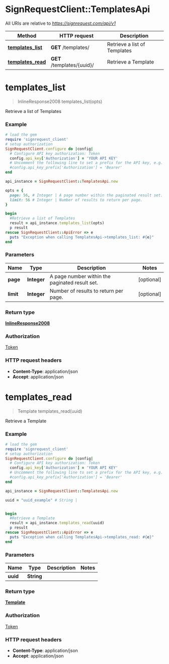 # SignRequestClient::TemplatesApi

All URIs are relative to *https://signrequest.com/api/v1*

Method | HTTP request | Description
------------- | ------------- | -------------
[**templates_list**](TemplatesApi.md#templates_list) | **GET** /templates/ | Retrieve a list of Templates
[**templates_read**](TemplatesApi.md#templates_read) | **GET** /templates/{uuid}/ | Retrieve a Template


# **templates_list**
> InlineResponse2008 templates_list(opts)

Retrieve a list of Templates



### Example
```ruby
# load the gem
require 'signrequest_client'
# setup authorization
SignRequestClient.configure do |config|
  # Configure API key authorization: Token
  config.api_key['Authorization'] = 'YOUR API KEY'
  # Uncomment the following line to set a prefix for the API key, e.g. 'Bearer' (defaults to nil)
  #config.api_key_prefix['Authorization'] = 'Bearer'
end

api_instance = SignRequestClient::TemplatesApi.new

opts = { 
  page: 56, # Integer | A page number within the paginated result set.
  limit: 56 # Integer | Number of results to return per page.
}

begin
  #Retrieve a list of Templates
  result = api_instance.templates_list(opts)
  p result
rescue SignRequestClient::ApiError => e
  puts "Exception when calling TemplatesApi->templates_list: #{e}"
end
```

### Parameters

Name | Type | Description  | Notes
------------- | ------------- | ------------- | -------------
 **page** | **Integer**| A page number within the paginated result set. | [optional] 
 **limit** | **Integer**| Number of results to return per page. | [optional] 

### Return type

[**InlineResponse2008**](InlineResponse2008.md)

### Authorization

[Token](../README.md#Token)

### HTTP request headers

 - **Content-Type**: application/json
 - **Accept**: application/json



# **templates_read**
> Template templates_read(uuid)

Retrieve a Template



### Example
```ruby
# load the gem
require 'signrequest_client'
# setup authorization
SignRequestClient.configure do |config|
  # Configure API key authorization: Token
  config.api_key['Authorization'] = 'YOUR API KEY'
  # Uncomment the following line to set a prefix for the API key, e.g. 'Bearer' (defaults to nil)
  #config.api_key_prefix['Authorization'] = 'Bearer'
end

api_instance = SignRequestClient::TemplatesApi.new

uuid = "uuid_example" # String | 


begin
  #Retrieve a Template
  result = api_instance.templates_read(uuid)
  p result
rescue SignRequestClient::ApiError => e
  puts "Exception when calling TemplatesApi->templates_read: #{e}"
end
```

### Parameters

Name | Type | Description  | Notes
------------- | ------------- | ------------- | -------------
 **uuid** | **String**|  | 

### Return type

[**Template**](Template.md)

### Authorization

[Token](../README.md#Token)

### HTTP request headers

 - **Content-Type**: application/json
 - **Accept**: application/json



